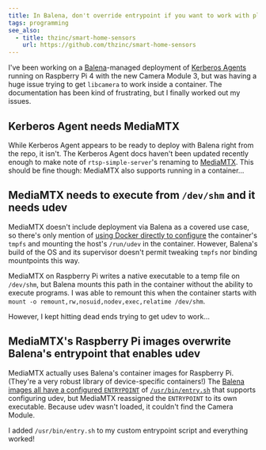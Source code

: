```yaml
---
title: In Balena, don't override entrypoint if you want to work with pluggable devices
tags: programming
see_also:
  - title: thzinc/smart-home-sensors
    url: https://github.com/thzinc/smart-home-sensors
---
```


I've been working on a [Balena]-managed deployment of [Kerberos Agents][kerberos-agent] running on Raspberry Pi 4 with the new Camera Module 3, but was having a huge issue trying to get `libcamera` to work inside a container. The documentation has been kind of frustrating, but I finally worked out my issues.

## Kerberos Agent needs MediaMTX

While Kerberos Agent appears to be ready to deploy with Balena right from the repo, it isn't. The Kerberos Agent docs haven't been updated recently enough to make note of `rtsp-simple-server`'s renaming to [MediaMTX]. This should be fine though: MediaMTX also supports running in a container...

## MediaMTX needs to execute from `/dev/shm` and it needs udev

MediaMTX doesn't include deployment via Balena as a covered use case, so there's only mention of [using Docker directly to configure][mediamtx-docker] the container's `tmpfs` and mounting the host's `/run/udev` in the container. However, Balena's build of the OS and its supervisor doesn't permit tweaking `tmpfs` nor binding mountpoints this way.

MediaMTX on Raspberry Pi writes a native executable to a temp file on `/dev/shm`, but Balena mounts this path in the container without the ability to execute programs. I was able to remount this when the container starts with `mount -o remount,rw,nosuid,nodev,exec,relatime /dev/shm`.

However, I kept hitting dead ends trying to get udev to work...

## MediaMTX's Raspberry Pi images overwrite Balena's entrypoint that enables udev

MediaMTX actually uses Balena's container images for Raspberry Pi. (They're a very robust library of device-specific containers!) The [Balena images all have a configured `ENTRYPOINT`][balena-entrypoint] of [`/usr/bin/entry.sh`][entry-sh] that supports configuring udev, but MediaMTX reassigned the `ENTRYPOINT` to its own executable. Because udev wasn't loaded, it couldn't find the Camera Module.

I added `/usr/bin/entry.sh` to my custom entrypoint script and everything worked!

[balena]: https://www.balena.io/
[kerberos-agent]: https://kerberos.io/product/agent/
[mediamtx]: https://github.com/bluenviron/mediamtx/
[balena-entrypoint]: https://docs.balena.io/reference/base-images/base-images/#how-the-images-work-at-runtime
[entry-sh]: https://github.com/balena-io-library/base-images/blob/master/balena-base-images/aarch64/debian/bookworm/run/entry.sh
[mediamtx-docker]: https://github.com/bluenviron/mediamtx/?tab=readme-ov-file#raspberry-pi-cameras
